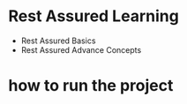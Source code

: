 # Rest Assured Learning

- Rest Assured Basics
- Rest Assured Advance Concepts

# how to run the project